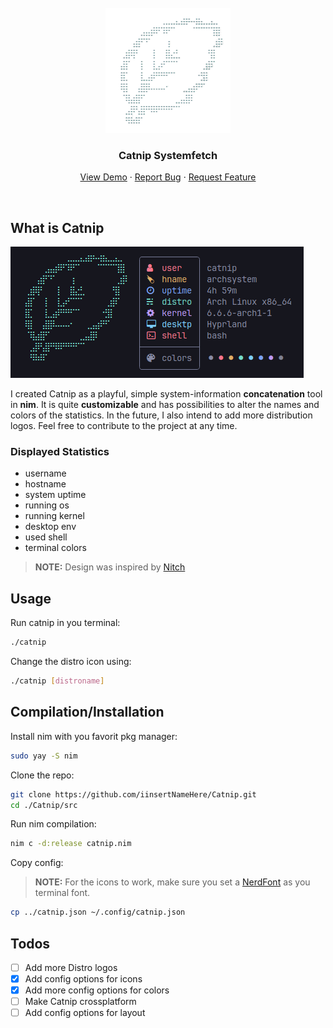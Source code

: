 <br />
<div align="center">
  <a href="https://github.com/iinsertNameHere">
    <img src="image/logo.png" alt="Logo" width="200" height="200">
  </a>

<h3 align="center">Catnip Systemfetch</h3>
  <p align="center">
    <a href="https://github.com/github_username/repo_name">View Demo</a>
    ·
    <a href="https://github.com/github_username/repo_name/issues">Report Bug</a>
    ·
    <a href="https://github.com/github_username/repo_name/issues">Request Feature</a>
  </p>
</div>
<br>

## What is Catnip

![demoimage](image/demo.png)

I created Catnip as a playful, simple system-information **concatenation** tool in **nim**. It is quite **customizable** and has possibilities to alter the names and colors of the statistics. In the future, I also intend to add more distribution logos. Feel free to contribute to the project at any time.

### Displayed Statistics
- username
- hostname
- system uptime
- running os
- running kernel
- desktop env
- used shell
- terminal colors

>**NOTE:** Design was inspired by [Nitch](https://github.com/ssleert/nitch)

## Usage
Run catnip in you terminal:
```bash
./catnip
```

Change the distro icon using:
```bash
./catnip [distroname]
```


##  Compilation/Installation
Install nim with you favorit pkg manager:
```bash
sudo yay -S nim
```

Clone the repo:
```bash
git clone https://github.com/iinsertNameHere/Catnip.git
cd ./Catnip/src
```

Run nim compilation:
```bash
nim c -d:release catnip.nim
```

Copy config:
>**NOTE:** For the icons to work, make sure you set a [NerdFont](https://www.nerdfonts.com/) as you terminal font.
```bash
cp ../catnip.json ~/.config/catnip.json
```

## Todos
- [ ] Add more Distro logos
- [X] Add config options for icons
- [X] Add more config options for colors
- [ ] Make Catnip crossplatform
- [ ] Add config options for layout